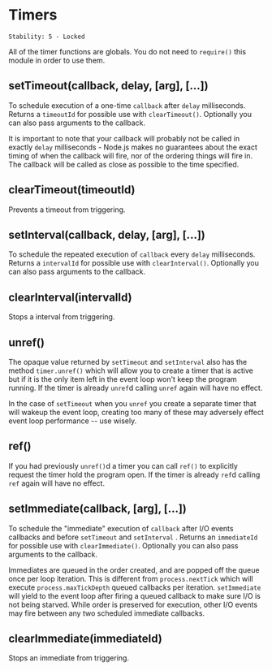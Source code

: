 # Timers

    Stability: 5 - Locked

All of the timer functions are globals.  You do not need to `require()`
this module in order to use them.

## setTimeout(callback, delay, [arg], [...])

To schedule execution of a one-time `callback` after `delay` milliseconds. Returns a
`timeoutId` for possible use with `clearTimeout()`. Optionally you can
also pass arguments to the callback.

It is important to note that your callback will probably not be called in exactly
`delay` milliseconds - Node.js makes no guarantees about the exact timing of when
the callback will fire, nor of the ordering things will fire in. The callback will
be called as close as possible to the time specified.

## clearTimeout(timeoutId)

Prevents a timeout from triggering.

## setInterval(callback, delay, [arg], [...])

To schedule the repeated execution of `callback` every `delay` milliseconds.
Returns a `intervalId` for possible use with `clearInterval()`. Optionally
you can also pass arguments to the callback.

## clearInterval(intervalId)

Stops a interval from triggering.

## unref()

The opaque value returned by `setTimeout` and `setInterval` also has the method
`timer.unref()` which will allow you to create a timer that is active but if
it is the only item left in the event loop won't keep the program running.
If the timer is already `unref`d calling `unref` again will have no effect.

In the case of `setTimeout` when you `unref` you create a separate timer that
will wakeup the event loop, creating too many of these may adversely effect
event loop performance -- use wisely.

## ref()

If you had previously `unref()`d a timer you can call `ref()` to explicitly
request the timer hold the program open. If the timer is already `ref`d calling
`ref` again will have no effect.

## setImmediate(callback, [arg], [...])

To schedule the "immediate" execution of `callback` after I/O events
callbacks and before `setTimeout` and `setInterval` . Returns an
`immediateId` for possible use with `clearImmediate()`. Optionally you
can also pass arguments to the callback.

Immediates are queued in the order created, and are popped off the queue once
per loop iteration. This is different from `process.nextTick` which will
execute `process.maxTickDepth` queued callbacks per iteration. `setImmediate`
will yield to the event loop after firing a queued callback to make sure I/O is
not being starved. While order is preserved for execution, other I/O events may
fire between any two scheduled immediate callbacks.

## clearImmediate(immediateId)

Stops an immediate from triggering.
